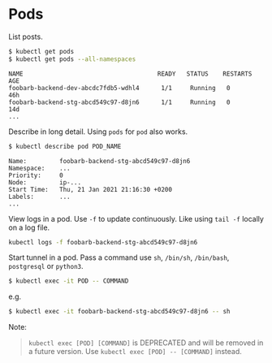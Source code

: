 
# Pods

List posts.

```sh
$ kubectl get pods
$ kubectl get pods --all-namespaces
```

```
NAME                                     READY   STATUS    RESTARTS   AGE
foobarb-backend-dev-abcdc7fdb5-wdhl4      1/1     Running   0          46h
foobarb-backend-stg-abcd549c97-d8jn6      1/1     Running   0          14d
...
```

Describe in long detail. Using `pods` for `pod` also works.

```sh
$ kubectl describe pod POD_NAME
```

```
Name:         foobarb-backend-stg-abcd549c97-d8jn6
Namespace:    ...
Priority:     0
Node:         ip-...
Start Time:   Thu, 21 Jan 2021 21:16:30 +0200
Labels:       ...
...
```

View logs in a pod. Use `-f` to update continuously. Like using `tail -f` locally on a log file.

```sh
kubectl logs -f foobarb-backend-stg-abcd549c97-d8jn6
```

Start tunnel in a pod. Pass a command use `sh`, `/bin/sh`, `/bin/bash`, `postgresql` or `python3`.

```sh
$ kubectl exec -it POD -- COMMAND
```

e.g.

```sh
$ kubectl exec -it foobarb-backend-stg-abcd549c97-d8jn6 -- sh
```

Note:

> `kubectl exec [POD] [COMMAND]` is DEPRECATED and will be removed in a future version. Use `kubectl exec [POD] -- [COMMAND]` instead.
